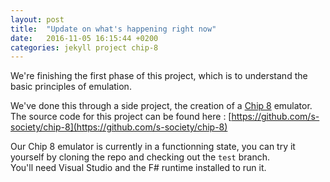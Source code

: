 ```yaml
---
layout: post
title:  "Update on what's happening right now"
date:   2016-11-05 16:15:44 +0200
categories: jekyll project chip-8
---
```


We're finishing the first phase of this project, which is to understand the
basic principles of emulation.

We've done this through a side project, the creation of a
[Chip 8](https://en.wikipedia.org/wiki/CHIP-8) emulator. The source code for
this project can be found here : [https://github.com/s-society/chip-8](https://github.com/s-society/chip-8)

Our Chip 8 emulator is currently in a functionning state, you can try it
yourself by cloning the repo and checking out the `test` branch.  
You'll need Visual Studio and the F# runtime installed to run it.
